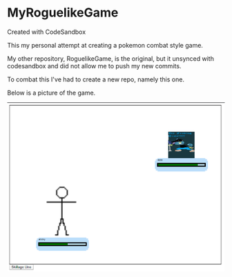 # MyRoguelikeGame
Created with CodeSandbox

This my personal attempt at creating a pokemon combat style game.

My other repository, RoguelikeGame, is the original, but it unsynced with codesandbox and did not allow me to push my new commits.

To combat this I've had to create a new repo, namely this one.

Below is a picture of the game.

![MyRoguelikeGame Example Picture](./MyRoguelikeGame%20Demo%20Picture.png)

